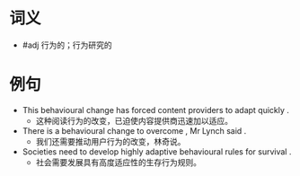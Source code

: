 # 词义
- #adj 行为的；行为研究的
# 例句
- This behavioural change has forced content providers to adapt quickly .
	- 这种阅读行为的改变，已迫使内容提供商迅速加以适应。
- There is a behavioural change to overcome , Mr Lynch said .
	- 我们还需要推动用户行为的改变，林奇说。
- Societies need to develop highly adaptive behavioural rules for survival .
	- 社会需要发展具有高度适应性的生存行为规则。
